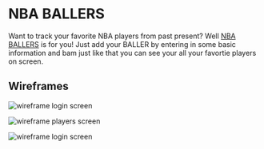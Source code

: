 # NBA BALLERS

Want to track your favorite NBA players from past present? Well [NBA BALLERS](https://nba-ballers98.herokuapp.com/players) is for you! Just add your BALLER by entering in some basic information and bam just like that you can see your all your favortie players on screen. 

## Wireframes 

![wireframe login screen](images/project-2-wireframe.JPG)

![wireframe players screen](images/project-2-wireframe1.JPG)

![wireframe login screen](images/project-2-wireframe3.JPG)